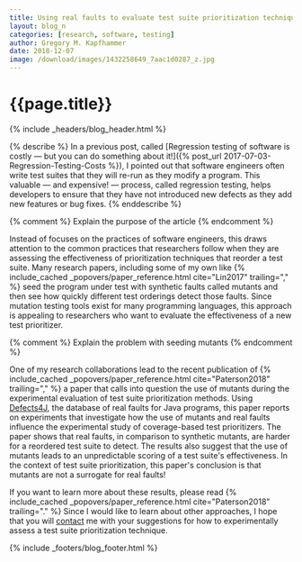 ```yaml
---
title: Using real faults to evaluate test suite prioritization techniques
layout: blog_n
categories: [research, software, testing]
author: Gregory M. Kapfhammer
date: 2018-12-07
image: /download/images/1432258649_7aac1d0287_z.jpg
---
```


# {{page.title}}
{% include _headers/blog_header.html %}

{% describe %}
In a previous post, called [Regression testing of software is costly &mdash; but
you can do something about it!]({% post_url 2017-07-03-Regression-Testing-Costs
%}), I pointed out that software engineers often write test suites that they
will re-run as they modify a program. This valuable &mdash; and expensive!
&mdash; process, called regression testing, helps developers to ensure that
they have not introduced new defects as they add new features or bug fixes.
{% enddescribe %}

{% comment %} Explain the purpose of the article {% endcomment %}

<p>
Instead of focuses on the practices of software engineers, this draws attention
to the common practices that researchers follow when they are assessing the
effectiveness of prioritization techniques that reorder a test suite. Many
research papers, including some of my own like {% include_cached
_popovers/paper_reference.html cite="Lin2017" trailing="," %} seed the program
under test with synthetic faults called mutants and then see how quickly
different test orderings detect those faults. Since mutation testing
tools exist for many programming languages, this approach is appealing to
researchers who want to evaluate the effectiveness of a new test prioritizer.
</p>

{% comment %} Explain the problem with seeding mutants {% endcomment %}

<p>
One of my research collaborations lead to the recent publication of {%
include_cached _popovers/paper_reference.html cite="Paterson2018" trailing=","
%} a paper that calls into question the use of mutants during the experimental
evaluation of test suite prioritization methods. Using <a href =
"https://github.com/rjust/defects4j">Defects4J</a>, the database of real faults
for Java programs, this paper reports on experiments that investigate how the
use of mutants and real faults influence the experimental study of
coverage-based test prioritizers. The paper shows that real faults, in
comparison to synthetic mutants, are harder for a reordered test suite to
detect. The results also suggest that the use of mutants leads to an
unpredictable scoring of a test suite's effectiveness. In the context of test
suite prioritization, this paper's conclusion is that mutants are not a
surrogate for real faults!
</p>

<p>
If you want to learn more about these results, please read {% include_cached
_popovers/paper_reference.html cite="Paterson2018" trailing="." %} Since I would
like to learn about other approaches, I hope that you will <a
href="{{site.baseurl}}contact/">contact</a> me with your suggestions for how to
experimentally assess a test suite prioritization technique.
</p>

{% include _footers/blog_footer.html %}
